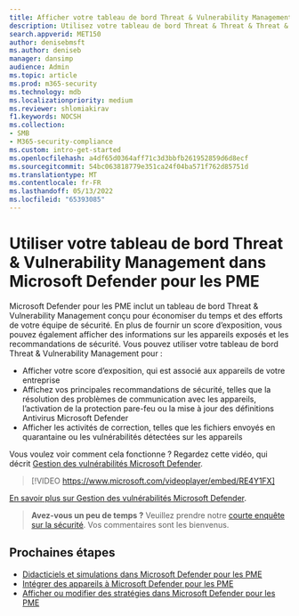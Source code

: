 ```yaml
---
title: Afficher votre tableau de bord Threat & Vulnerability Management dans Microsoft Defender pour les PME
description: Utilisez votre tableau de bord Threat & Threat & Threat & Vulnerability Management pour afficher les éléments importants à traiter dans Defender pour Entreprises.
search.appverid: MET150
author: denisebmsft
ms.author: deniseb
manager: dansimp
audience: Admin
ms.topic: article
ms.prod: m365-security
ms.technology: mdb
ms.localizationpriority: medium
ms.reviewer: shlomiakirav
f1.keywords: NOCSH
ms.collection:
- SMB
- M365-security-compliance
ms.custom: intro-get-started
ms.openlocfilehash: a4df65d0364aff71c3d3bbfb261952859d6d8ecf
ms.sourcegitcommit: 54bc063818779e351ca24f04ba571f762d85751d
ms.translationtype: MT
ms.contentlocale: fr-FR
ms.lasthandoff: 05/13/2022
ms.locfileid: "65393085"
---
```

# <a name="use-your-threat--vulnerability-management-dashboard-in-microsoft-defender-for-business"></a>Utiliser votre tableau de bord Threat & Vulnerability Management dans Microsoft Defender pour les PME

Microsoft Defender pour les PME inclut un tableau de bord Threat & Vulnerability Management conçu pour économiser du temps et des efforts de votre équipe de sécurité. En plus de fournir un score d’exposition, vous pouvez également afficher des informations sur les appareils exposés et les recommandations de sécurité. Vous pouvez utiliser votre tableau de bord Threat & Vulnerability Management pour :

- Afficher votre score d’exposition, qui est associé aux appareils de votre entreprise
- Affichez vos principales recommandations de sécurité, telles que la résolution des problèmes de communication avec les appareils, l’activation de la protection pare-feu ou la mise à jour des définitions Antivirus Microsoft Defender
- Afficher les activités de correction, telles que les fichiers envoyés en quarantaine ou les vulnérabilités détectées sur les appareils

Vous voulez voir comment cela fonctionne ? Regardez cette vidéo, qui décrit [Gestion des vulnérabilités Microsoft Defender](../defender-vulnerability-management/defender-vulnerability-management.md).

> [!VIDEO https://www.microsoft.com/videoplayer/embed/RE4Y1FX]

[En savoir plus sur Gestion des vulnérabilités Microsoft Defender](../defender-vulnerability-management/defender-vulnerability-management.md).

>
> **Avez-vous un peu de temps ?**
> Veuillez prendre notre <a href="https://microsoft.qualtrics.com/jfe/form/SV_0JPjTPHGEWTQr4y" target="_blank">courte enquête sur la sécurité</a>. Vos commentaires sont les bienvenus.
>

## <a name="next-steps"></a>Prochaines étapes

- [Didacticiels et simulations dans Microsoft Defender pour les PME](mdb-tutorials.md)
- [Intégrer des appareils à Microsoft Defender pour les PME](mdb-onboard-devices.md)
- [Afficher ou modifier des stratégies dans Microsoft Defender pour les PME](mdb-view-edit-create-policies.md)
